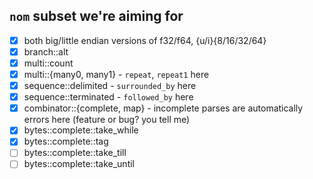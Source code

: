 ## `nom` subset we're aiming for
- [x] both big/little endian versions of f32/f64, {u/i}{8/16/32/64}
- [x] branch::alt
- [x] multi::count
- [x] multi::{many0, many1} - `repeat`, `repeat1` here
- [x] sequence::delimited - `surrounded_by` here
- [x] sequence::terminated - `followed_by` here
- [x] combinator::{complete, map} - incomplete parses are automatically errors here (feature or bug? you tell me)
- [x] bytes::complete::take_while
- [x] bytes::complete::tag
- [ ] bytes::complete::take_till
- [ ] bytes::complete::take_until
